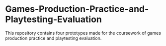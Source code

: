 # Games-Production-Practice-and-Playtesting-Evaluation
This repository contains four prototypes made for the coursework of games production practice and playtesting evaluation.
